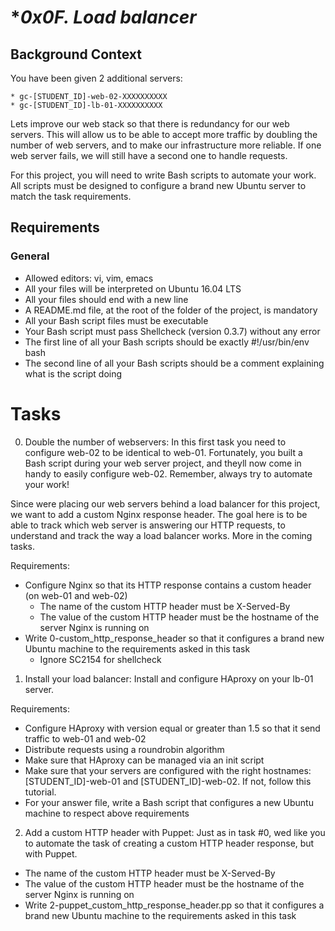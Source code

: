 # **0x0F. Load balancer*

## **Background Context**

You have been given 2 additional servers:

    * gc-[STUDENT_ID]-web-02-XXXXXXXXXX
    * gc-[STUDENT_ID]-lb-01-XXXXXXXXXX
Lets improve our web stack so that there is redundancy for our web servers. This will allow us to be able to accept more traffic by doubling the number of web servers, and to make our infrastructure more reliable. If one web server fails, we will still have a second one to handle requests.

For this project, you will need to write Bash scripts to automate your work. All scripts must be designed to configure a brand new Ubuntu server to match the task requirements.

## **Requirements**

### **General**
+ Allowed editors: vi, vim, emacs
+ All your files will be interpreted on Ubuntu 16.04 LTS
+ All your files should end with a new line
+ A README.md file, at the root of the folder of the project, is mandatory
+ All your Bash script files must be executable
+ Your Bash script must pass Shellcheck (version 0.3.7) without any error
+ The first line of all your Bash scripts should be exactly #!/usr/bin/env bash
+ The second line of all your Bash scripts should be a comment explaining what is the script doing

# **Tasks**

0. Double the number of webservers: In this first task you need to configure web-02 to be identical to web-01. Fortunately, you built a Bash script during your web server project, and theyll now come in handy to easily configure web-02. Remember, always try to automate your work!

Since were placing our web servers behind a load balancer for this project, we want to add a custom Nginx response header. The goal here is to be able to track which web server is answering our HTTP requests, to understand and track the way a load balancer works. More in the coming tasks.

Requirements:

* Configure Nginx so that its HTTP response contains a custom header (on web-01 and web-02)
  + The name of the custom HTTP header must be X-Served-By
  + The value of the custom HTTP header must be the hostname of the server Nginx is running on
* Write 0-custom_http_response_header so that it configures a brand new Ubuntu machine to the requirements asked in this task
  + Ignore SC2154 for shellcheck

1. Install your load balancer: 
Install and configure HAproxy on your lb-01 server.

Requirements:

* Configure HAproxy with version equal or greater than 1.5 so that it send traffic to web-01 and web-02
* Distribute requests using a roundrobin algorithm
* Make sure that HAproxy can be managed via an init script
* Make sure that your servers are configured with the right hostnames: [STUDENT_ID]-web-01 and [STUDENT_ID]-web-02. If not, follow this tutorial.
* For your answer file, write a Bash script that configures a new Ubuntu machine to respect above requirements

2. Add a custom HTTP header with Puppet: Just as in task #0, wed like you to automate the task of creating a custom HTTP header response, but with Puppet.

* The name of the custom HTTP header must be X-Served-By
* The value of the custom HTTP header must be the hostname of the server Nginx is running on
* Write 2-puppet_custom_http_response_header.pp so that it configures a brand new Ubuntu machine to the requirements asked in this task
